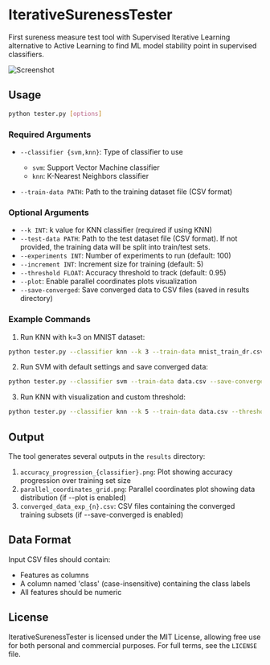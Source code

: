 # IterativeSurenessTester

First sureness measure test tool with Supervised Iterative Learning alternative to Active Learning to find ML model stability point in supervised classifiers.

![Screenshot](parallel_coordinates_grid.png)

## Usage

```bash
python tester.py [options]
```

### Required Arguments

- `--classifier {svm,knn}`: Type of classifier to use
  - `svm`: Support Vector Machine classifier
  - `knn`: K-Nearest Neighbors classifier

- `--train-data PATH`: Path to the training dataset file (CSV format)

### Optional Arguments

- `--k INT`: k value for KNN classifier (required if using KNN)
- `--test-data PATH`: Path to the test dataset file (CSV format). If not provided, the training data will be split into train/test sets.
- `--experiments INT`: Number of experiments to run (default: 100)
- `--increment INT`: Increment size for training (default: 5)
- `--threshold FLOAT`: Accuracy threshold to track (default: 0.95)
- `--plot`: Enable parallel coordinates plots visualization
- `--save-converged`: Save converged data to CSV files (saved in results directory)

### Example Commands

1. Run KNN with k=3 on MNIST dataset:
```bash
python tester.py --classifier knn --k 3 --train-data mnist_train_dr.csv --test-data mnist_test_dr.csv --experiments 1 --increment 100
```

2. Run SVM with default settings and save converged data:
```bash
python tester.py --classifier svm --train-data data.csv --save-converged
```

3. Run KNN with visualization and custom threshold:
```bash
python tester.py --classifier knn --k 5 --train-data data.csv --threshold 0.90 --plot
```

## Output

The tool generates several outputs in the `results` directory:

1. `accuracy_progression_{classifier}.png`: Plot showing accuracy progression over training set size
2. `parallel_coordinates_grid.png`: Parallel coordinates plot showing data distribution (if --plot is enabled)
3. `converged_data_exp_{n}.csv`: CSV files containing the converged training subsets (if --save-converged is enabled)

## Data Format

Input CSV files should contain:
- Features as columns
- A column named 'class' (case-insensitive) containing the class labels
- All features should be numeric

## License

IterativeSurenessTester is licensed under the MIT License, allowing free use for both personal and commercial purposes. For full terms, see the `LICENSE` file.
